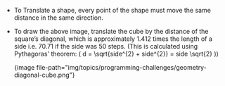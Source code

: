   -   To Translate a shape, every point of the shape must move the same distance in the same direction.
  -   To draw the above image, translate the cube by the distance of the square’s diagonal, which is approximately 1.412 times the length of a side i.e. 70.71 if the side was 50 steps. (This is calculated using Pythagoras' theorem: \( d = \sqrt{side^{2} + side^{2}} = side \sqrt{2} \))

      {image file-path="img/topics/programming-challenges/geometry-diagonal-cube.png"}
